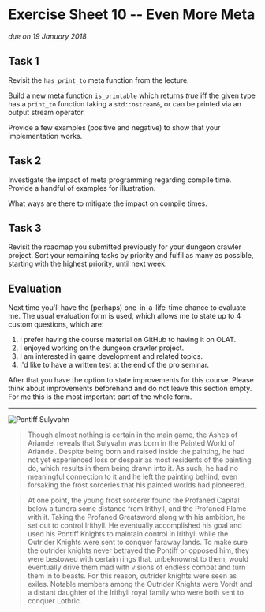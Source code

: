 # Exercise Sheet 10 -- Even More Meta

*due on 19 January 2018*

## Task 1

Revisit the `has_print_to` meta function from the lecture.

Build a new meta function `is_printable` which returns *true* iff the given type has a `print_to` function taking a `std::ostream&`,
or can be printed via an output stream operator.

Provide a few examples (positive and negative) to show that your implementation works.

## Task 2

Investigate the impact of meta programming regarding compile time.
Provide a handful of examples for illustration.

What ways are there to mitigate the impact on compile times.

## Task 3

Revisit the roadmap you submitted previously for your dungeon crawler project.
Sort your remaining tasks by priority and fulfil as many as possible, starting with the highest priority, until next week.

## Evaluation

Next time you'll have the (perhaps) one-in-a-life-time chance to evaluate me.
The usual evaluation form is used, which allows me to state up to 4 custom questions, which are:

1. I prefer having the course material on GitHub to having it on OLAT.
2. I enjoyed working on the dungeon crawler project.
3. I am interested in game development and related topics.
4. I'd like to have a written test at the end of the pro seminar.

After that you have the option to state improvements for this course.
Please think about improvements beforehand and do not leave this section empty.
For me this is the most important part of the whole form.

- - -

![Pontiff Sulyvahn](../gfx/pontiff_sulyvahn.jpg)

> Though almost nothing is certain in the main game, the Ashes of Ariandel reveals that Sulyvahn was born in the Painted World of Ariandel.
> Despite being born and raised inside the painting, he had not yet experienced loss or despair as most residents of the painting do, which results in them being drawn into it.
> As such, he had no meaningful connection to it and he left the painting behind, even forsaking the frost sorceries that his painted worlds had pioneered.

> At one point, the young frost sorcerer found the Profaned Capital below a tundra some distance from Irithyll, and the Profaned Flame with it.
> Taking the Profaned Greatsword along with his ambition, he set out to control Irithyll.
> He eventually accomplished his goal and used his Pontiff Knights to maintain control in Irithyll while the Outrider Knights were sent to conquer faraway lands.
> To make sure the outrider knights never betrayed the Pontiff or opposed him, they were bestowed with certain rings that, unbeknownst to them, would eventually drive them mad with visions of endless combat and turn them in to beasts.
> For this reason, outrider knights were seen as exiles.
> Notable members among the Outrider Knights were Vordt and a distant daughter of the Irithyll royal family who were both sent to conquer Lothric.
